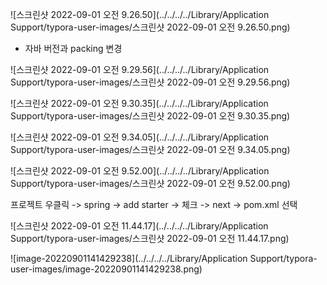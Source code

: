 ![스크린샷 2022-09-01 오전 9.26.50](../../../../Library/Application Support/typora-user-images/스크린샷 2022-09-01 오전 9.26.50.png)

- 자바 버전과 packing 변경 

![스크린샷 2022-09-01 오전 9.29.56](../../../../Library/Application Support/typora-user-images/스크린샷 2022-09-01 오전 9.29.56.png)

![스크린샷 2022-09-01 오전 9.30.35](../../../../Library/Application Support/typora-user-images/스크린샷 2022-09-01 오전 9.30.35.png)

![스크린샷 2022-09-01 오전 9.34.05](../../../../Library/Application Support/typora-user-images/스크린샷 2022-09-01 오전 9.34.05.png)

![스크린샷 2022-09-01 오전 9.52.00](../../../../Library/Application Support/typora-user-images/스크린샷 2022-09-01 오전 9.52.00.png)

프로젝트 우클릭 -> spring -> add starter -> 체크 -> next -> pom.xml 선택 

![스크린샷 2022-09-01 오전 11.44.17](../../../../Library/Application Support/typora-user-images/스크린샷 2022-09-01 오전 11.44.17.png)

![image-20220901141429238](../../../../Library/Application Support/typora-user-images/image-20220901141429238.png)